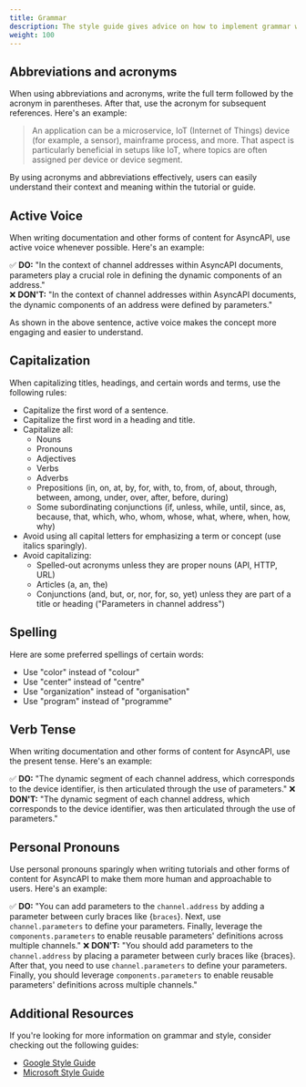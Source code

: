 ```yaml
---
title: Grammar
description: The style guide gives advice on how to implement grammar when creating tutorials and other forms of content for AsyncAPI.
weight: 100
---
```


## Abbreviations and acronyms

When using abbreviations and acronyms, write the full term followed by the acronym in parentheses. After that, use the acronym for subsequent references. Here's an example:

> An application can be a microservice, IoT (Internet of Things) device (for example, a sensor), mainframe process, and more.
> That aspect is particularly beneficial in setups like IoT, where topics are often assigned per device or device segment.

 By using acronyms and abbreviations effectively, users can easily understand their context and meaning within the tutorial or guide.

## Active Voice

 When writing documentation and other forms of content for AsyncAPI, use active voice whenever possible. Here's an example:

✅ **DO:** "In the context of channel addresses within AsyncAPI documents, parameters play a crucial role in defining the dynamic components of an address."  
❌ **DON'T:** "In the context of channel addresses within AsyncAPI documents, the dynamic components of an address were defined by parameters."

As shown in the above sentence, active voice makes the concept more engaging and easier to understand.

## Capitalization

When capitalizing titles, headings, and certain words and terms, use the following rules:

- Capitalize the first word of a sentence.
- Capitalize the first word in a heading and title.
- Capitalize all:
  - Nouns
  - Pronouns
  - Adjectives
  - Verbs
  - Adverbs
  - Prepositions (in, on, at, by, for, with, to, from, of, about, through, between, among, under, over, after, before, during)
  - Some subordinating conjunctions (if, unless, while, until, since, as, because, that, which, who, whom, whose, what, where, when, how, why)
- Avoid using all capital letters for emphasizing a term or concept (use italics sparingly).
- Avoid capitalizing:
  - Spelled-out acronyms unless they are proper nouns (API, HTTP, URL)
  - Articles (a, an, the)
  - Conjunctions (and, but, or, nor, for, so, yet) unless they are part of a title or heading ("Parameters in channel address")
  
## Spelling

Here are some preferred spellings of certain words:

- Use "color" instead of "colour"
- Use "center" instead of "centre"
- Use "organization" instead of "organisation"
- Use "program" instead of "programme"

## Verb Tense

When writing documentation and other forms of content for AsyncAPI, use the present tense. Here's an example:

✅ **DO:** "The dynamic segment of each channel address, which corresponds to the device identifier, is then articulated through the use of parameters."
❌ **DON'T:** "The dynamic segment of each channel address, which corresponds to the device identifier, was then articulated through the use of parameters."

## Personal Pronouns

 Use personal pronouns sparingly when writing tutorials and other forms of content for AsyncAPI to make them more human and approachable to users. Here's an example:

 ✅ **DO:** "You can add parameters to the `channel.address` by adding a parameter between curly braces like {`braces`}. Next, use `channel.parameters` to define your parameters. Finally, leverage the `components.parameters` to enable reusable parameters' definitions across multiple channels."
❌ **DON'T:** "You should add parameters to the `channel.address` by placing a parameter between curly braces like {braces}. After that, you need to use `channel.parameters` to define your parameters. Finally, you should leverage `components.parameters` to enable reusable parameters' definitions across multiple channels."

## Additional Resources

  If you're looking for more information on grammar and style, consider checking out the following guides:

- [Google Style Guide](https://developers.google.com/style)
- [Microsoft Style Guide](https://learn.microsoft.com/en-us/style-guide/welcome/)
